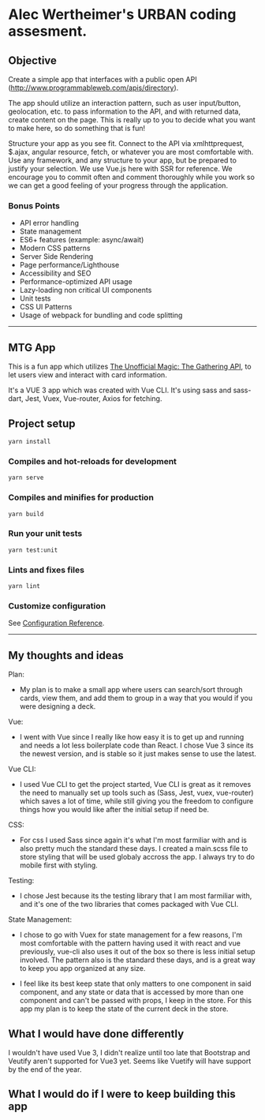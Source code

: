 # Alec Wertheimer's URBAN coding assesment. 
## Objective

Create a simple app that interfaces with a public open API (http://www.programmableweb.com/apis/directory). 

The app should utilize an interaction pattern, such as user input/button, geolocation, etc. to pass information to the API, and with returned
data, create content on the page. This is really up to you to decide what you want to make here,
so do something that is fun!

Structure your app as you see fit. Connect to the API via xmlhttprequest, $.ajax, angular
resource, fetch, or whatever you are most comfortable with. Use any framework, and any
structure to your app, but be prepared to justify your selection. We use Vue.js here with SSR for
reference. We encourage you to commit often and comment thoroughly while you work so we
can get a good feeling of your progress through the application.

### Bonus Points
- API error handling
- State management
- ES6+ features (example: async/await)
- Modern CSS patterns
- Server Side Rendering
- Page performance/Lighthouse
- Accessibility and SEO
- Performance-optimized API usage
- Lazy-loading non critical UI components
- Unit tests
- CSS UI Patterns
- Usage of webpack for bundling and code splitting
___
## MTG App

This is a fun app which utilizes [The Unofficial Magic: The Gathering API](https://docs.magicthegathering.io/), to let users view and interact with card information. 

It's a VUE 3 app which was created with Vue CLI. It's using sass and sass-dart, Jest, Vuex, Vue-router, Axios for fetching.

## Project setup
```
yarn install
```

### Compiles and hot-reloads for development
```
yarn serve
```

### Compiles and minifies for production
```
yarn build
```

### Run your unit tests
```
yarn test:unit
```

### Lints and fixes files
```
yarn lint
```

### Customize configuration
See [Configuration Reference](https://cli.vuejs.org/config/).
___
## My thoughts and ideas
Plan:
- My plan is to make a small app where users can search/sort through cards, view them, and add them to group in a way that you would if you were designing a deck.

Vue:
- I went with Vue since I really like how easy it is to get up and running and needs a lot less boilerplate code than React. I chose Vue 3 since its the newest version, and is stable so it just makes sense to use the latest. 

Vue CLI:
- I used Vue CLI to get the project started, Vue CLI is great as it removes the need to manually set up tools such as (Sass, Jest, vuex, vue-router) which saves a lot of time, while still giving you the freedom to configure things how you would like after the initial setup if need be.

CSS:
- For css I used Sass since again it's what I'm most farmiliar with and is also pretty much the standard these days. I created a main.scss file to store styling that will be used globaly accross the app. I always try to do mobile first with styling.

Testing:
- I chose Jest because its the testing library that I am most farmiliar with, and it's one of the two libraries that comes packaged with Vue CLI.

State Management:
- I chose to go with Vuex for state management for a few reasons, I'm most comfortable with the pattern having used it with react and vue previously, vue-cli also uses it out of the box so there is less initial setup involved. The pattern also is the standard these days, and is a great way to keep you app organized at any size.

- I feel like its best keep state that only matters to one component in said component, and any state or data that is accessed by more than one component and can't be passed with props, I keep in the store. For this app my plan is to keep the state of the current deck in the store.

## What I would have done differently 
I wouldn't have used Vue 3, I didn't realize until too late that Bootstrap and Veutify aren't supported for Vue3 yet. Seems like Vuetify will have support by the end of the year.

## What I would do if I were to keep building this app